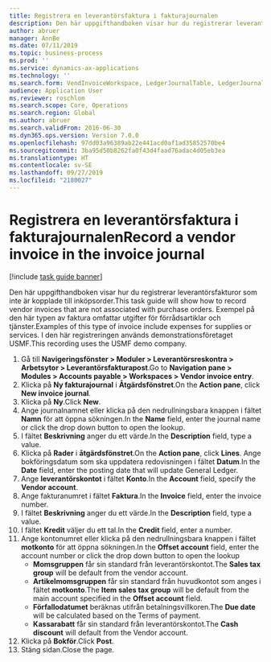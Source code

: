 ```yaml
---
title: Registrera en leverantörsfaktura i fakturajournalen
description: Den här uppgifthandboken visar hur du registrerar leverantörsfakturor som inte är kopplade till inköpsorder.
author: abruer
manager: AnnBe
ms.date: 07/11/2019
ms.topic: business-process
ms.prod: ''
ms.service: dynamics-ax-applications
ms.technology: ''
ms.search.form: VendInvoiceWorkspace, LedgerJournalTable, LedgerJournalTransVendInvoice
audience: Application User
ms.reviewer: roschlom
ms.search.scope: Core, Operations
ms.search.region: Global
ms.author: abruer
ms.search.validFrom: 2016-06-30
ms.dyn365.ops.version: Version 7.0.0
ms.openlocfilehash: 97dd03a96389ab22e441acd0af1ad35852570be4
ms.sourcegitcommit: 3ba95d50b8262fa0f43d4faad76adac4d05eb3ea
ms.translationtype: HT
ms.contentlocale: sv-SE
ms.lasthandoff: 09/27/2019
ms.locfileid: "2180027"
---
```

# <a name="record-a-vendor-invoice-in-the-invoice-journal"></a><span data-ttu-id="98324-103">Registrera en leverantörsfaktura i fakturajournalen</span><span class="sxs-lookup"><span data-stu-id="98324-103">Record a vendor invoice in the invoice journal</span></span>

[!include [task guide banner](../../includes/task-guide-banner.md)]

<span data-ttu-id="98324-104">Den här uppgifthandboken visar hur du registrerar leverantörsfakturor som inte är kopplade till inköpsorder.</span><span class="sxs-lookup"><span data-stu-id="98324-104">This task guide will show how to record vendor invoices that are not associated with purchase orders.</span></span> <span data-ttu-id="98324-105">Exempel på den här typen av faktura omfattar utgifter för förrådsartiklar och tjänster.</span><span class="sxs-lookup"><span data-stu-id="98324-105">Examples of this type of invoice include expenses for supplies or services.</span></span>  <span data-ttu-id="98324-106">I den här registreringen används demonstrationsföretaget USMF.</span><span class="sxs-lookup"><span data-stu-id="98324-106">This recording uses the USMF demo company.</span></span>

1. <span data-ttu-id="98324-107">Gå till **Navigeringsfönster > Moduler > Leverantörsreskontra > Arbetsytor > Leverantörsfakturapost**.</span><span class="sxs-lookup"><span data-stu-id="98324-107">Go to **Navigation pane > Modules > Accounts payable > Workspaces > Vendor invoice entry**.</span></span>
2. <span data-ttu-id="98324-108">Klicka på **Ny fakturajournal** i **Åtgärdsfönstret**.</span><span class="sxs-lookup"><span data-stu-id="98324-108">On the **Action pane**, click **New invoice journal**.</span></span>
3. <span data-ttu-id="98324-109">Klicka på **Ny**.</span><span class="sxs-lookup"><span data-stu-id="98324-109">Click **New**.</span></span>
4. <span data-ttu-id="98324-110">Ange journalnamnet eller klicka på den nedrullningsbara knappen i fältet **Namn** för att öppna sökningen.</span><span class="sxs-lookup"><span data-stu-id="98324-110">In the **Name** field, enter the journal name or click the drop down button to open the lookup.</span></span>
5. <span data-ttu-id="98324-111">I fältet **Beskrivning** anger du ett värde.</span><span class="sxs-lookup"><span data-stu-id="98324-111">In the **Description** field, type a value.</span></span>
6. <span data-ttu-id="98324-112">Klicka på **Rader** i **åtgärdsfönstret**.</span><span class="sxs-lookup"><span data-stu-id="98324-112">On the **Action pane**, click **Lines**.</span></span> <span data-ttu-id="98324-113">Ange bokföringsdatum som ska uppdatera redovisningen i fältet **Datum**.</span><span class="sxs-lookup"><span data-stu-id="98324-113">In the **Date** field, enter the posting date that will update General Ledger.</span></span>  
7. <span data-ttu-id="98324-114">Ange **leverantörskontot** i fältet **Konto**.</span><span class="sxs-lookup"><span data-stu-id="98324-114">In the **Account** field, specify the **Vendor account**.</span></span>
8. <span data-ttu-id="98324-115">Ange fakturanumret i fältet **Faktura**.</span><span class="sxs-lookup"><span data-stu-id="98324-115">In the **Invoice** field, enter the invoice number.</span></span>
9. <span data-ttu-id="98324-116">I fältet **Beskrivning** anger du ett värde.</span><span class="sxs-lookup"><span data-stu-id="98324-116">In the **Description** field, type a value.</span></span>
10. <span data-ttu-id="98324-117">I fältet **Kredit** väljer du ett tal.</span><span class="sxs-lookup"><span data-stu-id="98324-117">In the **Credit** field, enter a number.</span></span>
11. <span data-ttu-id="98324-118">Ange kontonumret  eller klicka på den nedrullningsbara knappen i fältet **motkonto** för att öppna sökningen.</span><span class="sxs-lookup"><span data-stu-id="98324-118">In the **Offset account** field, enter the account number or click the drop down button to open the lookup</span></span>
    * <span data-ttu-id="98324-119">**Momsgruppen** får sin standard från leverantörskontot.</span><span class="sxs-lookup"><span data-stu-id="98324-119">The **Sales tax group** will be default from the vendor account.</span></span>  
    * <span data-ttu-id="98324-120">**Artikelmomsgruppen** får sin standard från huvudkontot som anges i fältet **motkonto**.</span><span class="sxs-lookup"><span data-stu-id="98324-120">The **Item sales tax group** will be default from the main account specified in the **Offset account** field.</span></span>  
    * <span data-ttu-id="98324-121">**Förfallodatumet** beräknas utifrån betalningsvillkoren.</span><span class="sxs-lookup"><span data-stu-id="98324-121">The **Due date** will be calculated based on the Terms of payment.</span></span>  
    * <span data-ttu-id="98324-122">**Kassarabatt** får sin standard från leverantörskontot.</span><span class="sxs-lookup"><span data-stu-id="98324-122">The **Cash discount** will default from the Vendor account.</span></span>  
12. <span data-ttu-id="98324-123">Klicka på **Bokför**.</span><span class="sxs-lookup"><span data-stu-id="98324-123">Click **Post**.</span></span>
13. <span data-ttu-id="98324-124">Stäng sidan.</span><span class="sxs-lookup"><span data-stu-id="98324-124">Close the page.</span></span>

